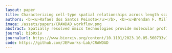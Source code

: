```yaml
---
layout: paper
title: Characterizing cell-type spatial relationships across length scales in spatially resolved omics data
authors: <b><u>Rafael dos Santos Peixoto</u></b>, <b><u>Brendan F. Miller</u></b>, Maigan A. Brusko, <b><u>Lyla Atta</u></b>, <b><u>Manjari Anant</u></b>, Mark A. Atikinson, Todd M. Brusko, Clive H. Wasserdall, <b>Jean Fan^</b>
image: /assets/papers/CRAWDAD_workflow.png
abstract: Spatially resolved omics technologies provide molecular profiling of cells while preserving their organization within tissues, allowing for the evaluation of cell-type spatial relationships. We developed CRAWDAD to quantify cell-type spatial relationships across length scales. We highlight the utility of such multi-scale characterization on simulated data, recapitulate expected cell-type spatial relationships in tissues such as the mouse brain and embryo, and delineate functionally relevant spatial-defined cell-type subsets in the human spleen. 
journal: bioRxiv
journalurl: https://www.biorxiv.org/content/10.1101/2023.10.05.560733v1
code: https://github.com/JEFworks-Lab/CRAWDAD
---
```

